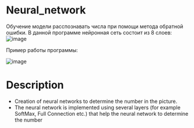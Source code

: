 # Neural_network
Обучение модели расспознавать числа при помощи метода обратной ошибки.
В данной программе нейронная сеть состоит из 8 слоев:
![image](https://user-images.githubusercontent.com/47891469/211667792-1f02d965-f715-4deb-8818-600445e92dfa.png)

Пример работы программы:

![image](https://user-images.githubusercontent.com/47891469/211667420-587e60f4-fb09-47d4-a2ed-c0f458000208.png)

# Description
- Creation of neural networks to determine the number in the picture.
- The neural network is implemented using several layers (for example SoftMax, Full Connection etc.) that help the neural network to
determine the number
